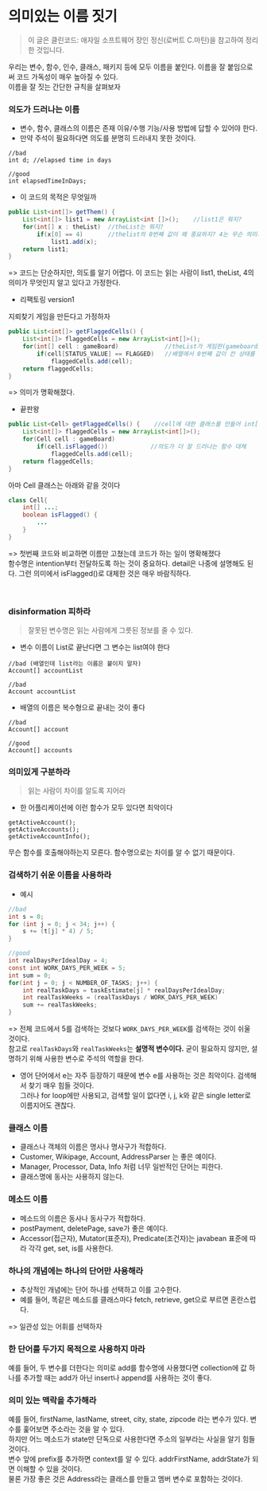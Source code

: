 # 의미있는 이름 짓기

> 이 글은 클린코드: 애자일 소프트웨어 장인 정신(로버트 C.마틴)을 참고하여 정리한 것입니다.

우리는 변수, 함수, 인수, 클래스, 패키지 등에 모두 이름을 붙인다. 이름을 잘 붙임으로써 코드 가독성이 매우 높아질 수 있다.<br>이름을 잘 짓는 간단한 규칙을 살펴보자

### 의도가 드러나는 이름

- 변수, 함수, 클래스의 이름은 존재 이유/수행 기능/사용 방법에 답할 수 있어야 한다.
- 만약 주석이 필요하다면 의도를 분명히 드러내지 못한 것이다.

```
//bad
int d; //elapsed time in days

//good
int elapsedTimeInDays;
```

- 이 코드의 목적은 무엇일까

```java
public List<int[]> getThem() {
    List<int[]> list1 = new ArrayList<int []>();    //list1은 뭐지?
    for(int[] x : theList)  //theList는 뭐지?
        if(x[0] == 4)       //thelist의 0번째 값이 왜 중요하지? 4는 무슨 의미지?
            list1.add(x);
    return list1;
}
```

=> 코드는 단순하지만, 의도를 알기 어렵다. 이 코드는 읽는 사람이 list1, theList, 4의 의미가 무엇인지 알고 있다고 가정한다.

- 리팩토링 version1

지뢰찾기 게임을 만든다고 가정하자

```java
public List<int[]> getFlaggedCells() {
    List<int[]> flaggedCells = new ArrayList<int[]>();
    for(int[] cell : gameBoard)             //theList가 게임판(gameboard)를 뜻하는군
        if(cell[STATUS_VALUE] == FLAGGED)   //배열에서 0번째 값이 칸 상태를 나타내고 4는 깃발이 꽂힌 상태를 말하는군
            flaggedCells.add(cell);
    return flaggedCells;
}
```

=> 의미가 명확해졌다.

- 끝판왕

```java
public List<Cell> getFlaggedCells() {    //cell에 대한 클래스를 만들어 int[] 대체
    List<int[]> flaggedCells = new ArrayList<int[]>();
    for(Cell cell : gameBoard)
        if(cell.isFlagged())            //의도가 더 잘 드러나는 함수 대체
            flaggedCells.add(cell);
    return flaggedCells;
}
```

아마 Cell 클래스는 아래와 같을 것이다

```java
class Cell{
    int[] ...;
    boolean isFlagged() {
        ...
    }
}
```

=> 첫번째 코드와 비교하면 이름만 고쳤는데 코드가 하는 일이 명확해졌다<br>
함수명은 intention부터 전달하도록 하는 것이 중요하다. detail은 나중에 설명해도 된다. 그런 의미에서 isFlagged()로 대체한 것은 매우 바람직하다.

<br>

### disinformation 피하라

> 잘못된 변수명은 읽는 사람에게 그릇된 정보를 줄 수 있다.

- 변수 이름이 List로 끝난다면 그 변수는 list여야 한다

```
//bad (배열인데 list라는 이름은 붙이지 말자)
Account[] accountList

//bad
Account accountList
```

- 배열의 이름은 복수형으로 끝내는 것이 좋다

```
//bad
Account[] account

//good
Account[] accounts
```

### 의미있게 구분하라

> 읽는 사람이 차이를 알도록 지어라

- 한 어플리케이션에 이런 함수가 모두 있다면 최악이다

```
getActiveAccount();
getActiveAccounts();
getActiveAccountInfo();
```

무슨 함수를 호출해야하는지 모른다. 함수명으로는 차이를 알 수 없기 때문이다.

### 검색하기 쉬운 이름을 사용하라

- 예시

```java
//bad
int s = 0;
for (int j = 0; j < 34; j++) {
    s += (t[j] * 4) / 5;
}
```

```java
//good
int realDaysPerIdealDay = 4;
const int WORK_DAYS_PER_WEEK = 5;
int sum = 0;
for(int j = 0; j < NUMBER_OF_TASKS; j++) {
    int realTaskDays = taskEstimate[j] * realDaysPerIdealDay;
    int realTaskWeeks = (realTaskDays / WORK_DAYS_PER_WEEK)
    sum += realTaskWeeks;
}
```

=> 전체 코드에서 5를 검색하는 것보다 `WORK_DAYS_PER_WEEK`를 검색하는 것이 쉬울 것이다.<br>
참고로 `realTaskDays`와 `realTaskWeeks`는 **설명적 변수이다.** 굳이 필요하지 않지만, 설명하기 위해 사용한 변수로 주석의 역할을 한다.

- 영어 단어에서 e는 자주 등장하기 때문에 변수 e를 사용하는 것은 최악이다. 검색해서 찾기 매우 힘들 것이다. <br>
  그러나 for loop에만 사용되고, 검색할 일이 없다면 i, j, k와 같은 single letter로 이름지어도 괜찮다.

### 클래스 이름

- 클래스나 객체의 이름은 명사나 명사구가 적합하다.
- Customer, Wikipage, Account, AddressParser 는 좋은 예이다.
- Manager, Processor, Data, Info 처럼 너무 일반적인 단어는 피한다.
- 클래스명에 동사는 사용하지 않는다.

### 메소드 이름

- 메소드의 이름은 동사나 동사구가 적합하다.
- postPayment, deletePage, save가 좋은 예이다.
- Accessor(접근자), Mutator(표준자), Predicate(조건자)는 javabean 표준에 따라 각각 get, set, is를 사용한다.

### 하나의 개념에는 하나의 단어만 사용해라

- 추상적인 개념에는 단어 하나를 선택하고 이를 고수한다.
- 예를 들어, 똑같은 메소드를 클래스마다 fetch, retrieve, get으로 부르면 혼란스럽다.

=> 일관성 있는 어휘를 선택하자

### 한 단어를 두가지 목적으로 사용하지 마라

예를 들어, 두 변수를 더한다는 의미로 add를 함수명에 사용했다면 collection에 값 하나를 추가할 때는 add가 아닌 insert나 append를 사용하는 것이 좋다.

### 의미 있는 맥락을 추가해라

예를 들어, firstName, lastName, street, city, state, zipcode 라는 변수가 있다. 변수를 훑어보면 주소라는 것을 알 수 있다.<br>
하지만 어느 메소드가 state만 단독으로 사용한다면 주소의 일부라는 사실을 알기 힘들 것이다.<br>
변수 앞에 prefix를 추가하면 context를 알 수 있다. addrFirstName, addrState가 되면 이해할 수 있을 것이다.<br>
물론 가장 좋은 것은 Address라는 클래스를 만들고 멤버 변수로 포함하는 것이다.

